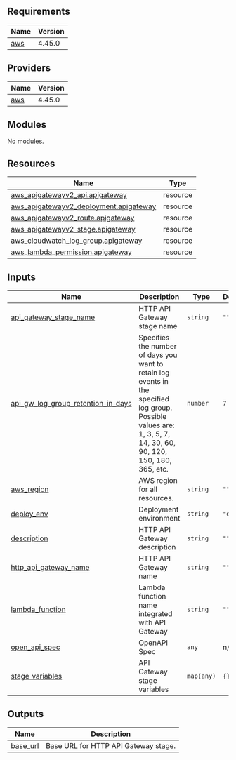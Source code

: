 <!-- BEGIN_TF_DOCS -->
## Requirements

| Name | Version |
|------|---------|
| <a name="requirement_aws"></a> [aws](#requirement\_aws) | 4.45.0 |

## Providers

| Name | Version |
|------|---------|
| <a name="provider_aws"></a> [aws](#provider\_aws) | 4.45.0 |

## Modules

No modules.

## Resources

| Name | Type |
|------|------|
| [aws_apigatewayv2_api.apigateway](https://registry.terraform.io/providers/hashicorp/aws/4.45.0/docs/resources/apigatewayv2_api) | resource |
| [aws_apigatewayv2_deployment.apigateway](https://registry.terraform.io/providers/hashicorp/aws/4.45.0/docs/resources/apigatewayv2_deployment) | resource |
| [aws_apigatewayv2_route.apigateway](https://registry.terraform.io/providers/hashicorp/aws/4.45.0/docs/resources/apigatewayv2_route) | resource |
| [aws_apigatewayv2_stage.apigateway](https://registry.terraform.io/providers/hashicorp/aws/4.45.0/docs/resources/apigatewayv2_stage) | resource |
| [aws_cloudwatch_log_group.apigateway](https://registry.terraform.io/providers/hashicorp/aws/4.45.0/docs/resources/cloudwatch_log_group) | resource |
| [aws_lambda_permission.apigateway](https://registry.terraform.io/providers/hashicorp/aws/4.45.0/docs/resources/lambda_permission) | resource |

## Inputs

| Name | Description | Type | Default | Required |
|------|-------------|------|---------|:--------:|
| <a name="input_api_gateway_stage_name"></a> [api\_gateway\_stage\_name](#input\_api\_gateway\_stage\_name) | HTTP API Gateway stage name | `string` | `""` | no |
| <a name="input_api_gw_log_group_retention_in_days"></a> [api\_gw\_log\_group\_retention\_in\_days](#input\_api\_gw\_log\_group\_retention\_in\_days) | Specifies the number of days you want to retain log events in the specified log group. Possible values are: 1, 3, 5, 7, 14, 30, 60, 90, 120, 150, 180, 365, etc. | `number` | `7` | no |
| <a name="input_aws_region"></a> [aws\_region](#input\_aws\_region) | AWS region for all resources. | `string` | `""` | no |
| <a name="input_deploy_env"></a> [deploy\_env](#input\_deploy\_env) | Deployment environment | `string` | `"dev"` | no |
| <a name="input_description"></a> [description](#input\_description) | HTTP API Gateway description | `string` | `""` | no |
| <a name="input_http_api_gateway_name"></a> [http\_api\_gateway\_name](#input\_http\_api\_gateway\_name) | HTTP API Gateway name | `string` | `""` | no |
| <a name="input_lambda_function"></a> [lambda\_function](#input\_lambda\_function) | Lambda function name integrated with API Gateway | `string` | `""` | no |
| <a name="input_open_api_spec"></a> [open\_api\_spec](#input\_open\_api\_spec) | OpenAPI Spec | `any` | n/a | yes |
| <a name="input_stage_variables"></a> [stage\_variables](#input\_stage\_variables) | API Gateway stage variables | `map(any)` | `{}` | no |

## Outputs

| Name | Description |
|------|-------------|
| <a name="output_base_url"></a> [base\_url](#output\_base\_url) | Base URL for HTTP API Gateway stage. |
<!-- END_TF_DOCS -->